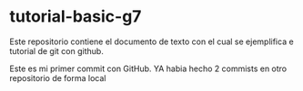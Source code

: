 # tutorial-basic-g7
Este repositorio contiene el documento de texto con el cual se ejemplifica e tutorial de git con github.

Este es mi primer commit con GitHub. YA habia hecho 2 commists en otro repositorio de forma local
